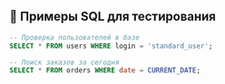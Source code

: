 ## 📌 Примеры SQL для тестирования  
```sql
-- Проверка пользователей в базе  
SELECT * FROM users WHERE login = 'standard_user';  

-- Поиск заказов за сегодня  
SELECT * FROM orders WHERE date = CURRENT_DATE;  
```  
